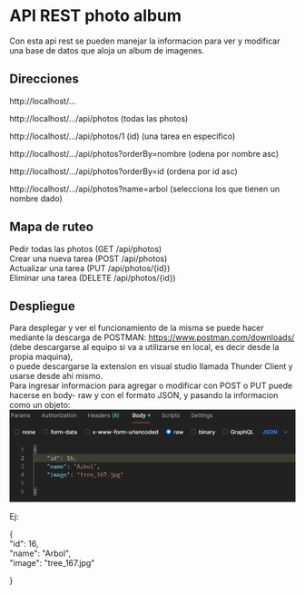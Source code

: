 # API REST photo album  
Con esta api rest se pueden manejar la informacion para ver y modificar una base de datos que aloja un album de imagenes.  

## Direcciones  
http://localhost/...  

http://localhost/.../api/photos (todas las photos)  

http://localhost/.../api/photos/1   (id) (una tarea en especifico)  

http://localhost/.../api/photos?orderBy=nombre (odena por nombre asc)  

http://localhost/.../api/photos?orderBy=id (ordena por id asc)  

http://localhost/.../api/photos?name=arbol  (selecciona los que tienen un nombre dado)  


## Mapa de ruteo  
Pedir todas las photos (GET /api/photos)  
Crear una nueva tarea (POST /api/photos)  
Actualizar una tarea (PUT /api/photos/{id})  
Eliminar una tarea (DELETE /api/photos/{id})  


## Despliegue  
Para desplegar y ver el funcionamiento de la misma se puede hacer mediante la descarga de POSTMAN: https://www.postman.com/downloads/ (debe descargarse al equipo si va a utilizarse en local, es decir desde la propia maquina),  
o puede descargarse la extension en visual studio llamada Thunder Client y usarse desde ahi mismo.  
Para ingresar informacion para agregar o modificar con POST o PUT puede hacerse en body- raw y con el formato JSON, y pasando la informacion como un objeto:  
![alt text](image.png)  

Ej:  

{  
     "id": 16,  
    "name": "Arbol",  
    "image": "tree_167.jpg"  
        
}  
